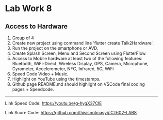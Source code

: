 # Lab Work 8

## Access to Hardware

1. Group of 4
2. Create new project using command line 'flutter create Talk2Hardware'.
3. Run the project on the smartphone or AVD.
4. Create Splash Screen, Menu and Second Screen using FlutterFlow.
5. Access to Mobile hardware at least two of the following features: Bluetooth, WiFi-Direct, Wireless Display, GPS, Camera, Microphone, Gyrometer, Accelerometer, NFC, Infrared, 5G, WiFi
6. Speed Code Video + Music.
7. Highlight on YouTube using the timestamps.
8. Github page README.md should highlight on VSCode final coding pages + Speedcode.

**********************************************
Link Speed Code: https://youtu.be/g-hygX37CIE

Link Soure Code: https://github.com/thisisnotmasyi/ICT602-LAB8

